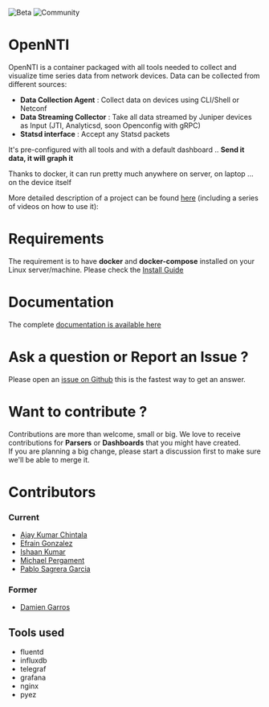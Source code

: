 ![Beta](https://img.shields.io/badge/status-beta-yellowgreen.svg?style=flat "Beta")
![Community](https://img.shields.io/badge/support-community-blue.svg?style=flat "Community")

# OpenNTI

OpenNTI is a container packaged with all tools needed to collect and visualize time series data from network devices.
Data can be collected from different sources:

- **Data Collection Agent** : Collect data on devices using CLI/Shell or Netconf
- **Data Streaming Collector** : Take all data streamed by Juniper devices as Input (JTI, Analyticsd, soon Openconfig with gRPC)
- **Statsd interface** : Accept any Statsd packets

It's pre-configured with all tools and with a default dashboard ..
**Send it data, it will graph it**

Thanks to docker, it can run pretty much anywhere on server, on laptop ... on the device itself

More detailed description of a project can be found [here](http://forums.juniper.net/t5/Analytics/Open-Source-Universal-Telemetry-Collector-for-Junos/ba-p/288677) (including a series of videos on how to use it):

# Requirements

The requirement is to have **docker** and **docker-compose** installed on your Linux server/machine.
Please check the [Install Guide](http://open-nti.readthedocs.io/en/latest/install.html)

# Documentation

The complete [documentation is available here](http://open-nti.readthedocs.io/en/latest/)

# Ask a question or Report an Issue ?

Please open an [issue on Github](https://github.com/Juniper/open-nti/issues) this is the fastest way to get an answer.

# Want to contribute ?

Contributions are more than welcome, small or big. We love to receive contributions for **Parsers** or **Dashboards** that you might have created.  
If you are planning a big change, please start a discussion first to make sure we'll be able to merge it.

# Contributors

### Current
 - [Ajay Kumar Chintala](https://github.com/ajhai)
 - [Efrain Gonzalez](https://github.com/3fr61n)
 - [Ishaan Kumar](https://github.com/eeishaan)
 - [Michael Pergament](https://github.com/mpergament)
 - [Pablo Sagrera Garcia](https://github.com/psagrera)
 
### Former
 - [Damien Garros](https://github.com/dgarros)

## Tools used
 - fluentd
 - influxdb
 - telegraf
 - grafana
 - nginx
 - pyez
